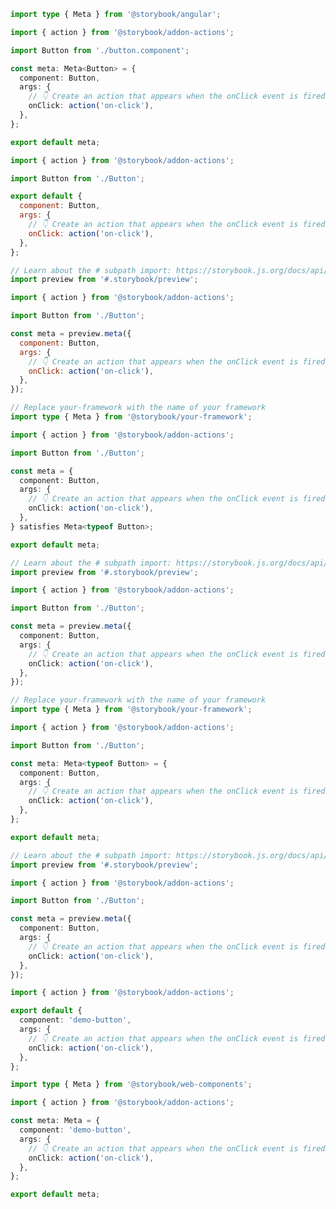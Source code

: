 ```ts filename="Button.stories.ts" renderer="angular" language="ts"
import type { Meta } from '@storybook/angular';

import { action } from '@storybook/addon-actions';

import Button from './button.component';

const meta: Meta<Button> = {
  component: Button,
  args: {
    // 👇 Create an action that appears when the onClick event is fired
    onClick: action('on-click'),
  },
};

export default meta;
```

```js filename="Button.stories.js" renderer="common" language="js" tabTitle="CSF 3"
import { action } from '@storybook/addon-actions';

import Button from './Button';

export default {
  component: Button,
  args: {
    // 👇 Create an action that appears when the onClick event is fired
    onClick: action('on-click'),
  },
};
```

```js filename="Button.stories.js" renderer="react" language="js" tabTitle="CSF Factory 🧪"
// Learn about the # subpath import: https://storybook.js.org/docs/api/csf/csf-factories#subpath-imports
import preview from '#.storybook/preview';

import { action } from '@storybook/addon-actions';

import Button from './Button';

const meta = preview.meta({
  component: Button,
  args: {
    // 👇 Create an action that appears when the onClick event is fired
    onClick: action('on-click'),
  },
});
```

```ts filename="Button.stories.ts" renderer="common" language="ts-4-9" tabTitle="CSF 3"
// Replace your-framework with the name of your framework
import type { Meta } from '@storybook/your-framework';

import { action } from '@storybook/addon-actions';

import Button from './Button';

const meta = {
  component: Button,
  args: {
    // 👇 Create an action that appears when the onClick event is fired
    onClick: action('on-click'),
  },
} satisfies Meta<typeof Button>;

export default meta;
```

```ts filename="Button.stories.ts" renderer="react" language="ts-4-9" tabTitle="CSF Factory 🧪"
// Learn about the # subpath import: https://storybook.js.org/docs/api/csf/csf-factories#subpath-imports
import preview from '#.storybook/preview';

import { action } from '@storybook/addon-actions';

import Button from './Button';

const meta = preview.meta({
  component: Button,
  args: {
    // 👇 Create an action that appears when the onClick event is fired
    onClick: action('on-click'),
  },
});
```

```ts filename="Button.stories.ts" renderer="common" language="ts" tabTitle="CSF 3"
// Replace your-framework with the name of your framework
import type { Meta } from '@storybook/your-framework';

import { action } from '@storybook/addon-actions';

import Button from './Button';

const meta: Meta<typeof Button> = {
  component: Button,
  args: {
    // 👇 Create an action that appears when the onClick event is fired
    onClick: action('on-click'),
  },
};

export default meta;
```

```ts filename="Button.stories.ts" renderer="react" language="ts" tabTitle="CSF Factory 🧪"
// Learn about the # subpath import: https://storybook.js.org/docs/api/csf/csf-factories#subpath-imports
import preview from '#.storybook/preview';

import { action } from '@storybook/addon-actions';

import Button from './Button';

const meta = preview.meta({
  component: Button,
  args: {
    // 👇 Create an action that appears when the onClick event is fired
    onClick: action('on-click'),
  },
});
```

```ts filename="Button.stories.js" renderer="web-components" language="js"
import { action } from '@storybook/addon-actions';

export default {
  component: 'demo-button',
  args: {
    // 👇 Create an action that appears when the onClick event is fired
    onClick: action('on-click'),
  },
};
```

```ts filename="Button.stories.ts" renderer="web-components" language="ts"
import type { Meta } from '@storybook/web-components';

import { action } from '@storybook/addon-actions';

const meta: Meta = {
  component: 'demo-button',
  args: {
    // 👇 Create an action that appears when the onClick event is fired
    onClick: action('on-click'),
  },
};

export default meta;
```
